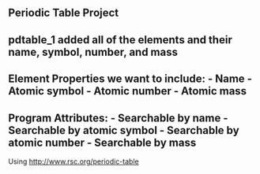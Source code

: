 Periodic Table Project
--------------------------------------------------
pdtable_1 
	added all of the elements and their name, symbol, number, and mass
--------------------------------------------------
Element Properties we want to include:
	- Name
	- Atomic symbol
	- Atomic number
	- Atomic mass
--------------------------------------------------
Program Attributes:
	- Searchable by name
	- Searchable by atomic symbol
	- Searchable by atomic number
	- Searchable by mass
--------------------------------------------------	
Using
http://www.rsc.org/periodic-table